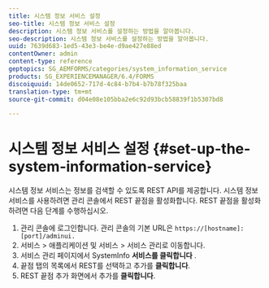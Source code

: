 ```yaml
---
title: 시스템 정보 서비스 설정
seo-title: 시스템 정보 서비스 설정
description: 시스템 정보 서비스를 설정하는 방법을 알아봅니다.
seo-description: 시스템 정보 서비스를 설정하는 방법을 알아봅니다.
uuid: 7639d683-1ed5-43e3-be4e-d9ae427e88ed
contentOwner: admin
content-type: reference
geptopics: SG_AEMFORMS/categories/system_information_service
products: SG_EXPERIENCEMANAGER/6.4/FORMS
discoiquuid: 14de0652-717d-4c84-b7b4-b7b78f325baa
translation-type: tm+mt
source-git-commit: d04e08e105bba2e6c92d93bcb58839f1b5307bd8

---
```



# 시스템 정보 서비스 설정 {#set-up-the-system-information-service}

시스템 정보 서비스는 정보를 검색할 수 있도록 REST API를 제공합니다. 시스템 정보 서비스를 사용하려면 관리 콘솔에서 REST 끝점을 활성화합니다. REST 끝점을 활성화하려면 다음 단계를 수행하십시오.

1. 관리 콘솔에 로그인합니다. 관리 콘솔의 기본 URL은 `https://[hostname]:[port]/adminui.`
1. 서비스 > 애플리케이션 및 서비스 > 서비스 관리로 이동합니다.
1. 서비스 관리 페이지에서 SystemInfo **서비스를 클릭합니다** .
1. 끝점 탭의 목록에서 REST를 선택하고 추가를 **클릭합니다**.
1. REST 끝점 추가 화면에서 추가를 **클릭합니다**.

